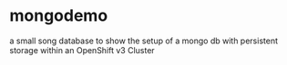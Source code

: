 # mongodemo

a small song database to show the setup of a mongo db with persistent storage within an OpenShift v3 Cluster
